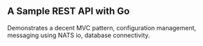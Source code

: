 ## A Sample REST API with Go
Demonstrates a decent MVC pattern, configuration management, messaging using NATS io, database connectivity.
